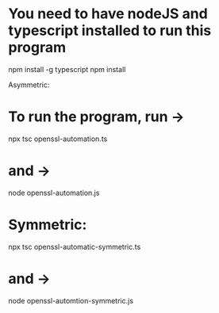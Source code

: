 # You need to have nodeJS and typescript installed to run this program
npm install -g typescript
npm install

Asymmetric:
# To run the program, run ->
npx tsc openssl-automation.ts
# and ->
node openssl-automation.js

# Symmetric:
npx tsc openssl-automatic-symmetric.ts
# and ->
node openssl-automtion-symmetric.js